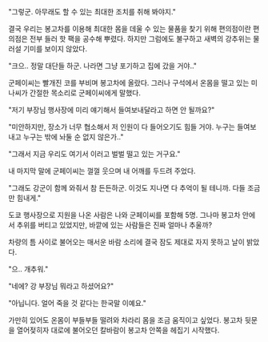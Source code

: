 "그렇군. 아무래도 할 수 있는 최대한 조치를 취해 봐야지." 

결국 우리는 봉고차를 이용해 최대한 몸을 데울 수 있는 물품을 찾기 위해 편의점이란 편의점은 전부 들러 핫 팩을 공수해 뿌렸다. 하지만 그럼에도 불구하고 새벽의 강추위는 물러설 기미를 보이지 않았다.

"크으.. 정말 대단들 하군. 나라면 그냥 포기하고 집에 갔을 거야.."

군페이씨는 빨개진 코를 부비며 봉고차에 올랐다. 그러나 구석에서 온몸을 떨고 있는 미나씨가 간절한 목소리로 군페이씨에게 말했다.

"저기 부장님 행사장에 미리 얘기해서 들여보내달라고 하면 안 될까요?"

"미안하지만, 장소가 너무 협소해서 저 인원이 다 들어오기도 힘들 거야. 누구는 들여보내고 누구는 밖에 놔둘 순 없지 않은가.."

"그래서 지금 우리도 여기서 이러고 벌벌 떨고 있는 거구요."

내 마지막 말에 군페이씨는 껄껄 웃으며 내 어깨를 두드려 주었다.

"그래도 강군이 함께 와줘서 참 든든하군. 이것도 지나면 다 추억이 될 테니까. 다들 조금만 힘내게."

도쿄 행사장으로 지원을 나온 사람은 나와 군페이씨를 포함해 5명. 그나마 봉고차 안에서 추위를 버티고 있었지만, 바깥에 있는 사람들은 진짜 얼마나 추울까? 

차량의 틈 사이로 불어오는 매서운 바람 소리에 결국 잠도 제대로 자지 못하고 날이 밝았다. 

"으.. 개추워."

"네에? 강 부장님 뭐라고 하셨어요?"

"아닙니다. 얼어 죽을 것 같다는 한국말 이예요."

가만히 있어도 온몸이 부들부들 떨려와 차라리 몸을 조금 움직이고 싶었다. 봉고차 뒷문을 열어젖히자 대로에 불어오던 칼바람이 봉고차 안쪽을 헤집기 시작했다.